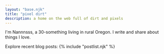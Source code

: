 ```yaml
---
layout: "base.njk"
title: "pixel dirt"
description: a home on the web full of dirt and pixels
---
```

I'm Nannnsss, a 30-something living in rural Oregon. I write and share about things I love.

Explore recent blog posts:
{% include "postlist.njk" %}